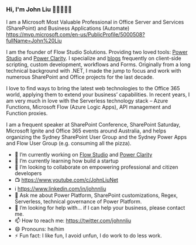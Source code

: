 ### Hi, I'm John Liu 👋🤔😄🥳🤪

I am a Microsoft Most Valuable Professional in Office Server and Services (SharePoint) and Business Applications (Automate)
https://mvp.microsoft.com/en-us/PublicProfile/5000508?fullName=John%20Liu

I am the founder of Flow Studio Solutions.  Providing two loved tools: [Power Studio](https://PowerStudio.app) and [Power Clarity](https://PowerClarity.app).  I specialize and [blogs](http://johnliu.net) frequently on client-side scripting, custom development, workflows and Forms. Originally from a long technical background with .NET, I made the jump to focus and work with numerous SharePoint and Office projects for the last decade.

I love to find ways to bring the latest web technologies to the Office 365 world, applying them to extend your business’ capabilities.  In recent years, I am very much in love with the Serverless technology stack – Azure Functions, Microsoft Flow (Azure Logic Apps), API management and Function proxies.

I am a frequent speaker at SharePoint Conference, SharePoint Saturday, Microsoft Ignite and Office 365 events around Australia, and helps organizing the Sydney SharePoint User Group and the Sydney Power Apps and Flow User Group (e.g. consuming all the pizza).

- 💪 I’m currently working on [Flow Studio](https://FlowStudio.app) and [Power Clarity](https://PowerClarity.app)
- 🌱 I’m currently learning how build a startup
- 👯 I’m looking to collaborate on empowering professional and citizen developers
- 📺 https://www.youtube.com/c/JohnLiuNet 
- ℹ https://www.linkedin.com/in/johnnliu 
- 💬 Ask me about Power Platform, SharePoint customizations, Regex, Serverless, technical governance of Power Platform.
- 🤔 I’m looking for help with...  if I can help your business, please contact me.
- 📫 How to reach me: https://twitter.com/johnnliu
- 😄 Pronouns: he/him
- ⚡ Fun fact: I like fun, I avoid unfun, I do work to do less work.

<!--
**johnnliu/johnnliu** is a ✨ _special_ ✨ repository because its `README.md` (this file) appears on your GitHub profile.

Here are some ideas to get you started:

- 🔭 I’m currently working on ...
- 🌱 I’m currently learning ...
- 👯 I’m looking to collaborate on ...
- 🤔 I’m looking for help with ...
- 💬 Ask me about ...
- 📫 How to reach me: ...
- 😄 Pronouns: ...
- ⚡ Fun fact: ...
-->
